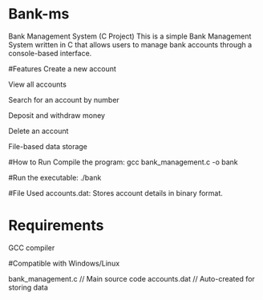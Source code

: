 # Bank-ms
Bank Management System (C Project)
This is a simple Bank Management System written in C that allows users to manage bank accounts through a console-based interface.

#Features
Create a new account

View all accounts

Search for an account by number

Deposit and withdraw money

Delete an account

File-based data storage

#How to Run
Compile the program:
gcc bank_management.c -o bank

#Run the executable:
./bank

#File Used
accounts.dat: Stores account details in binary format.

# Requirements
GCC compiler

#Compatible with Windows/Linux

bank_management.c    // Main source code
accounts.dat         // Auto-created for storing data
